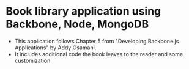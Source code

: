 # Book library application using Backbone, Node, MongoDB

- This application follows Chapter 5 from "Developing Backbone.js Applications" by Addy Osamani.
- It includes additional code the book leaves to the reader and some customization
